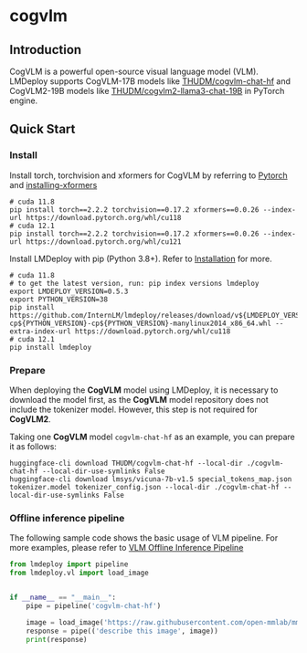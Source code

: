 # cogvlm

## Introduction

CogVLM is a powerful open-source visual language model (VLM). LMDeploy supports CogVLM-17B models like [THUDM/cogvlm-chat-hf](https://huggingface.co/THUDM/cogvlm-chat-hf) and CogVLM2-19B models like [THUDM/cogvlm2-llama3-chat-19B](https://huggingface.co/THUDM/cogvlm2-llama3-chat-19B) in PyTorch engine.

## Quick Start

### Install

Install torch, torchvision and xformers for CogVLM by referring to [Pytorch](https://pytorch.org/get-started) and [installing-xformers](https://github.com/facebookresearch/xformers?tab=readme-ov-file#installing-xformers)

```shell
# cuda 11.8
pip install torch==2.2.2 torchvision==0.17.2 xformers==0.0.26 --index-url https://download.pytorch.org/whl/cu118
# cuda 12.1
pip install torch==2.2.2 torchvision==0.17.2 xformers==0.0.26 --index-url https://download.pytorch.org/whl/cu121
```

Install LMDeploy with pip (Python 3.8+). Refer to [Installation](https://lmdeploy.readthedocs.io/en/latest/get_started.html#installation) for more.

```shell
# cuda 11.8
# to get the latest version, run: pip index versions lmdeploy
export LMDEPLOY_VERSION=0.5.3
export PYTHON_VERSION=38
pip install https://github.com/InternLM/lmdeploy/releases/download/v${LMDEPLOY_VERSION}/lmdeploy-${LMDEPLOY_VERSION}+cu118-cp${PYTHON_VERSION}-cp${PYTHON_VERSION}-manylinux2014_x86_64.whl --extra-index-url https://download.pytorch.org/whl/cu118
# cuda 12.1
pip install lmdeploy
```

### Prepare

When deploying the **CogVLM** model using LMDeploy, it is necessary to download the model first, as the **CogVLM** model repository does not include the tokenizer model.
However, this step is not required for **CogVLM2**.

Taking one **CogVLM** model `cogvlm-chat-hf` as an example, you can prepare it as follows:

```shell
huggingface-cli download THUDM/cogvlm-chat-hf --local-dir ./cogvlm-chat-hf --local-dir-use-symlinks False
huggingface-cli download lmsys/vicuna-7b-v1.5 special_tokens_map.json tokenizer.model tokenizer_config.json --local-dir ./cogvlm-chat-hf --local-dir-use-symlinks False
```

### Offline inference pipeline

The following sample code shows the basic usage of VLM pipeline. For more examples, please refer to [VLM Offline Inference Pipeline](https://lmdeploy.readthedocs.io/en/latest/inference/vl_pipeline.html#vlm-offline-inference-pipeline)

```python
from lmdeploy import pipeline
from lmdeploy.vl import load_image


if __name__ == "__main__":
    pipe = pipeline('cogvlm-chat-hf')

    image = load_image('https://raw.githubusercontent.com/open-mmlab/mmdeploy/main/tests/data/tiger.jpeg')
    response = pipe(('describe this image', image))
    print(response)
```
